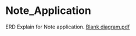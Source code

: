 # Note_Application
ERD Explain for Note application.
[Blank diagram.pdf](https://github.com/Katta-mounith/Note_Application/files/10043450/Blank.diagram.pdf)
